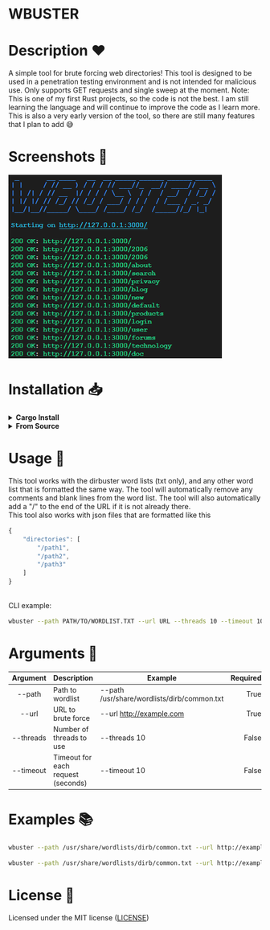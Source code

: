 # WBUSTER

# Description ❤
A simple tool for brute forcing web directories! This tool is designed to be used in a penetration testing environment and is not intended for malicious use.
Only supports GET requests and single sweep at the moment.
Note: This is one of my first Rust projects, so the code is not the best. I am still learning the language and will continue to improve the code as I learn more. This is also a very early version of the tool, so there are still many features that I plan to add 😅

# Screenshots 📸

![Screenshot](https://github.com/0bject-0bject/wbuster/blob/main/screenshots/wbuster.png)

# Installation 📥

<details>

<summary> <strong> Cargo Install </strong> </summary>

```bash
cargo install wbuster
``` 

</details>

<details>

<summary> <strong> From Source </strong> </summary>

```bash
git clone https://github.com/0bject-0bject/wbuster.git
```

```bash
cd wbuster
```

```bash
cargo build --release
```

```bash
./target/release/wbuster
```

</details>

# Usage 🧰

This tool works with the dirbuster word lists (txt only), and any other word list that is formatted the same way. The tool will automatically remove any comments and blank lines from the word list. The tool will also automatically add a "/" to the end of the URL if it is not already there. <br>
This tool also works with json files that are formatted like this 
```javascript
{
    "directories": [
        "/path1",
        "/path2",
        "/path3"
    ]
}
```
<br>
CLI example: 

```bash
wbuster --path PATH/TO/WORDLIST.TXT --url URL --threads 10 --timeout 10
```

# Arguments 📝

| Argument | Description | Example | Required | Default |
| :---: | --- | --- | ---: | ---: |
| --path | Path to wordlist | --path /usr/share/wordlists/dirb/common.txt | True | Null |
| --url | URL to brute force | --url http://example.com | True | Null |
| --threads | Number of threads to use | --threads 10 | False | 1 |
| --timeout | Timeout for each request (seconds)| --timeout 10 | False | 10 |

# Examples 📚

```bash
wbuster --path /usr/share/wordlists/dirb/common.txt --url http://example.com
```

```bash
wbuster --path /usr/share/wordlists/dirb/common.txt --url http://example.com --threads 10 --timeout 10
```

# License 📜

Licensed under the MIT license ([LICENSE](https://github.com/0bject-0bject/wbuster/blob/main/LICENSE))
